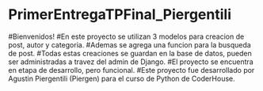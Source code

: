# PrimerEntregaTPFinal_Piergentili

#Bienvenidos!
#En este proyecto se utilizan 3 modelos para creacion de post, autor y categoria.
#Ademas se agrega una funcion para la busqueda de post.
#Todas estas creaciones se guardan en la base de datos, pueden ser administradas a travez del admin de Django.
#El proyecto se encuentra en etapa de desarrollo, pero funcional.
#Este proyecto fue desarrollado por Agustin Piergentili (Piergen) para el curso de Python de CoderHouse.
